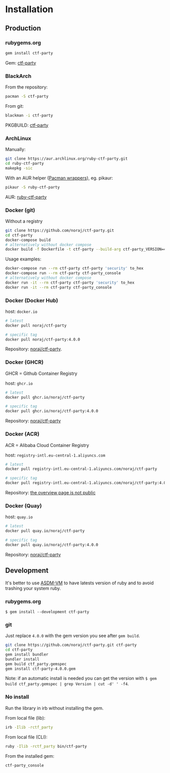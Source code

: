 # Installation

## Production

<!-- tabs:start -->

### **rubygems.org**

```bash
gem install ctf-party
```

Gem: [ctf-party](https://rubygems.org/gems/ctf-party)

### **BlackArch**

From the repository:

```bash
pacman -S ctf-party
```

From git:

```bash
blackman -i ctf-party
```

PKGBUILD: [ctf-party](https://github.com/BlackArch/blackarch/blob/master/packages/ctf-party/PKGBUILD)

### **ArchLinux**

Manually:

```bash
git clone https://aur.archlinux.org/ruby-ctf-party.git
cd ruby-ctf-party
makepkg -sic
```

With an AUR helper ([Pacman wrappers](https://wiki.archlinux.org/index.php/AUR_helpers#Pacman_wrappers)), eg. pikaur:

```bash
pikaur -S ruby-ctf-party
```

AUR: [ruby-ctf-party](https://aur.archlinux.org/packages/ruby-ctf-party/)

### **Docker (git)**

Without a registry

```bash
git clone https://github.com/noraj/ctf-party.git
cd ctf-party
docker-compose build
# alternatively without docker compose
docker build -f Dockerfile -t ctf-party --build-arg ctf-party_VERSION=4.0.0 .
```

Usage examples:

```bash
docker-compose run --rm ctf-party ctf-party 'security' to_hex
docker-compose run --rm ctf-party ctf-party_console
# alternatively without docker compose
docker run -it --rm ctf-party ctf-party 'security' to_hex
docker run -it --rm ctf-party ctf-party_console
```

### **Docker (Docker Hub)**

host: `docker.io`

```bash
# latest
docker pull noraj/ctf-party

# specific tag
docker pull noraj/ctf-party:4.0.0
```

Repository: [noraj/ctf-party](https://hub.docker.com/r/noraj/ctf-party).

### **Docker (GHCR)**

GHCR = Github Container Registry

host: `ghcr.io`

```bash
# latest
docker pull ghcr.io/noraj/ctf-party

# specific tag
docker pull ghcr.io/noraj/ctf-party:4.0.0
```

Repository: [noraj/ctf-party](https://github.com/noraj/ctf-party/pkgs/container/ctf-party)

### **Docker (ACR)**

ACR = Alibaba Cloud Container Registry

host: `registry-intl.eu-central-1.aliyuncs.com`

```bash
# latest
docker pull registry-intl.eu-central-1.aliyuncs.com/noraj/ctf-party

# specific tag
docker pull registry-intl.eu-central-1.aliyuncs.com/noraj/ctf-party:4.0.0
```

Repository: [the overview page is not public](https://cr.console.aliyun.com/repository/eu-central-1/noraj/ctf-party/details)

### **Docker (Quay)**

host: `quay.io`

```bash
# latest
docker pull quay.io/noraj/ctf-party

# specific tag
docker pull quay.io/noraj/ctf-party:4.0.0
```

Repository: [noraj/ctf-party](https://quay.io/repository/noraj/ctf-party?tab=info)

<!-- tabs:end -->

## Development

It's better to use [ASDM-VM](https://asdf-vm.com/) to have latests version of ruby and to avoid trashing your system ruby.

<!-- tabs:start -->

### **rubygems.org**

```
$ gem install --development ctf-party
```

### **git**

Just replace `4.0.0` with the gem version you see after `gem build`.

```bash
git clone https://github.com/noraj/ctf-party.git ctf-party
cd ctf-party
gem install bundler
bundler install
gem build ctf_party.gemspec
gem install ctf-party-4.0.0.gem
```

Note: if an automatic install is needed you can get the version with `$ gem build ctf_party.gemspec | grep Version | cut -d' ' -f4`.

### **No install**

Run the library in irb without installing the gem.

From local file (lib):

```bash
irb -Ilib -rctf_party
```

From local file (CLI):

```bash
ruby -Ilib -rctf_party bin/ctf-party
```

From the installed gem:

```bash
ctf-party_console
```

<!-- tabs:end -->
